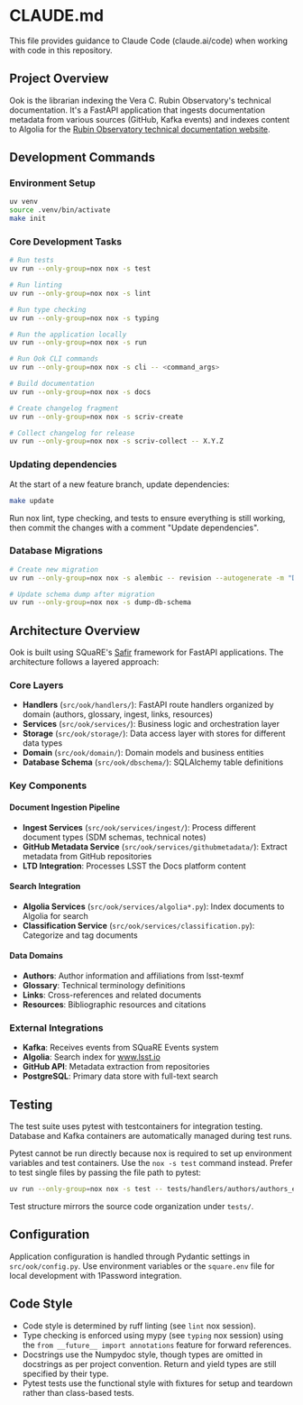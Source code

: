 # CLAUDE.md

This file provides guidance to Claude Code (claude.ai/code) when working with code in this repository.

## Project Overview

Ook is the librarian indexing the Vera C. Rubin Observatory's technical documentation. It's a FastAPI application that ingests documentation metadata from various sources (GitHub, Kafka events) and indexes content to Algolia for the [Rubin Observatory technical documentation website](https://www.lsst.io).

## Development Commands

### Environment Setup

```bash
uv venv
source .venv/bin/activate
make init
```

### Core Development Tasks

```bash
# Run tests
uv run --only-group=nox nox -s test

# Run linting
uv run --only-group=nox nox -s lint

# Run type checking
uv run --only-group=nox nox -s typing

# Run the application locally
uv run --only-group=nox nox -s run

# Run Ook CLI commands
uv run --only-group=nox nox -s cli -- <command_args>

# Build documentation
uv run --only-group=nox nox -s docs

# Create changelog fragment
uv run --only-group=nox nox -s scriv-create

# Collect changelog for release
uv run --only-group=nox nox -s scriv-collect -- X.Y.Z
```

### Updating dependencies

At the start of a new feature branch, update dependencies:

```bash
make update
```

Run nox lint, type checking, and tests to ensure everything is still working, then commit the changes with a comment "Update dependencies".

### Database Migrations

```bash
# Create new migration
uv run --only-group=nox nox -s alembic -- revision --autogenerate -m "Description"

# Update schema dump after migration
uv run --only-group=nox nox -s dump-db-schema
```

## Architecture Overview

Ook is built using SQuaRE's [Safir](https://safir.lsst.io) framework for FastAPI applications. The architecture follows a layered approach:

### Core Layers

- **Handlers** (`src/ook/handlers/`): FastAPI route handlers organized by domain (authors, glossary, ingest, links, resources)
- **Services** (`src/ook/services/`): Business logic and orchestration layer
- **Storage** (`src/ook/storage/`): Data access layer with stores for different data types
- **Domain** (`src/ook/domain/`): Domain models and business entities
- **Database Schema** (`src/ook/dbschema/`): SQLAlchemy table definitions

### Key Components

#### Document Ingestion Pipeline

- **Ingest Services** (`src/ook/services/ingest/`): Process different document types (SDM schemas, technical notes)
- **GitHub Metadata Service** (`src/ook/services/githubmetadata/`): Extract metadata from GitHub repositories
- **LTD Integration**: Processes LSST the Docs platform content

#### Search Integration

- **Algolia Services** (`src/ook/services/algolia*.py`): Index documents to Algolia for search
- **Classification Service** (`src/ook/services/classification.py`): Categorize and tag documents

#### Data Domains

- **Authors**: Author information and affiliations from lsst-texmf
- **Glossary**: Technical terminology definitions
- **Links**: Cross-references and related documents
- **Resources**: Bibliographic resources and citations

### External Integrations

- **Kafka**: Receives events from SQuaRE Events system
- **Algolia**: Search index for www.lsst.io
- **GitHub API**: Metadata extraction from repositories
- **PostgreSQL**: Primary data store with full-text search

## Testing

The test suite uses pytest with testcontainers for integration testing. Database and Kafka containers are automatically managed during test runs.

Pytest cannot be run directly because nox is required to set up environment variables and test containers. Use the `nox -s test` command instead.
Prefer to test single files by passing the file path to pytest:

```bash
uv run --only-group=nox nox -s test -- tests/handlers/authors/authors_endpoints_test.py
```

Test structure mirrors the source code organization under `tests/`.

## Configuration

Application configuration is handled through Pydantic settings in `src/ook/config.py`. Use environment variables or the `square.env` file for local development with 1Password integration.

## Code Style

- Code style is determined by ruff linting (see `lint` nox session).
- Type checking is enforced using mypy (see `typing` nox session) using the `from __future__ import annotations` feature for forward references.
- Docstrings use the Numpydoc style, though types are omitted in docstrings as per project convention. Return and yield types are still specified by their type.
- Pytest tests use the functional style with fixtures for setup and teardown rather than class-based tests.
